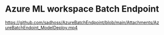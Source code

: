 # Azure ML workspace Batch Endpoint



https://github.com/sadhoss/AzureBatchEndpoint/blob/main/Attachments/AzureBatchEndoint_ModelDeploy.mp4
